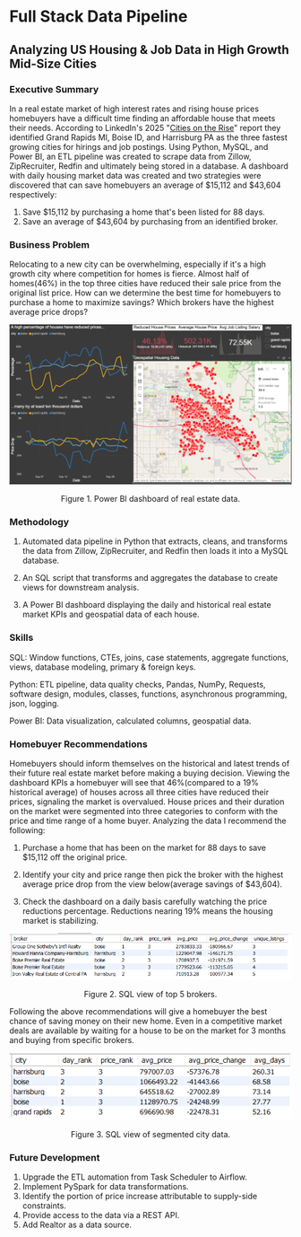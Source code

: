 # Full Stack Data Pipeline 
## Analyzing US Housing & Job Data in High Growth Mid-Size Cities


### Executive Summary 
In a real estate market of high interest rates and rising house prices homebuyers have a difficult time finding an affordable house that meets their needs. According to LinkedIn's 2025 "[Cities on the Rise](https://www.linkedin.com/pulse/linkedin-cities-rise-2025-25-fastest-growing-us-metros-jobs-jqiqc/)" report they identified Grand Rapids MI, Boise ID, and Harrisburg PA as the three fastest growing cities for hirings and job postings. Using Python, MySQL, and Power BI, an ETL pipeline was created to scrape data from Zillow, ZipRecruiter, Redfin and ultimately being stored in a database. A dashboard with daily housing market data was created and two strategies were discovered that can save homebuyers an average of $15,112 and $43,604 respectively: 

1. Save $15,112 by purchasing a home that's been listed for 88 days.  
2. Save an average of $43,604 by purchasing from an identified broker. 


### Business Problem 
Relocating to a new city can be overwhelming, especially if it's a high growth city where competition for homes is fierce. Almost half of homes(46%) in the top three cities have reduced their sale price from the original list price. How can we determine the best time for homebuyers to purchase a home to maximize savings? Which brokers have the highest average price drops? 

![power bi dashboard](screenshots/power_bi_dashboard.png)
<p align="center">Figure 1. Power BI dashboard of real estate data.</p>

### Methodology 
1. Automated data pipeline in Python that extracts, cleans, and transforms the data from Zillow, ZipRecruiter, and Redfin then loads it into a MySQL database.

2. An SQL script that transforms and aggregates the database to create views for downstream analysis. 

3. A Power BI dashboard displaying the daily and historical real estate market KPIs and geospatial data of each house.  

### Skills 
SQL: Window functions, CTEs, joins, case statements, aggregate functions, views, database modeling, primary & foreign keys. 

Python: ETL pipeline, data quality checks, Pandas, NumPy, Requests, software design, modules, classes, functions, asynchronous programming, json, logging.  

Power BI: Data visualization, calculated columns, geospatial data.

### Homebuyer Recommendations 
Homebuyers should inform themselves on the historical and latest trends of their future real estate market before making a buying decision. Viewing the dashboard KPIs a homebuyer will see that 46%(compared to a 19% historical average) of houses across all three cities have reduced their prices, signaling the market is overvalued. House prices and their duration on the market were segmented into three categories to conform with the price and time range of a home buyer. Analyzing the data I recommend the following: 

1. Purchase a home that has been on the market for 88 days to save $15,112 off the original price.

2. Identify your city and price range then pick the broker with the highest average price drop from the view below(average savings of $43,604). 

3. Check the dashboard on a daily basis carefully watching the price reductions percentage. Reductions nearing 19% means the housing market is stabilizing.    


![Broker data](screenshots/top5_broker_view.png)
<p align="center">Figure 2. SQL view of top 5 brokers.</p>


Following the above recommendations will give a homebuyer the best chance of saving money on their new home. Even in a competitive market deals are available by waiting for a house to be on the market for 3 months and buying from specific brokers. 

![City data](screenshots/city_data.png) 
<p align="center">Figure 3. SQL view of segmented city data.</p>

### Future Development 
1. Upgrade the ETL automation from Task Scheduler to Airflow. 
2. Implement PySpark for data transformations.
3. Identify the portion of price increase attributable to supply-side constraints.
4. Provide access to the data via a REST API. 
5. Add Realtor as a data source. 